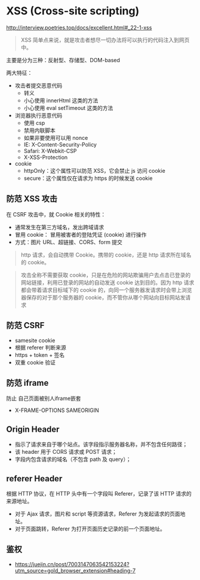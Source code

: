 # XSS (Cross-site scripting)

http://interview.poetries.top/docs/excellent.html#_22-1-xss

> XSS 简单点来说，就是攻击者想尽一切办法将可以执行的代码注入到网页中。

主要是分为三种：反射型、存储型、DOM-based

两大特征：

- 攻击者提交恶意代码
  - 转义
  - 小心使用 innerHtml 这类的方法
  - 小心使用 eval setTimeout 这类的方法
- 浏览器执行恶意代码
  - 使用 csp
  - 禁用内联脚本
  - 如果非要使用可以用 nonce
  - IE: X-Content-Security-Policy
  - Safari: X-Webkit-CSP
  - X-XSS-Protection
- cookie
  - httpOnly：这个属性可以防范 XSS，它会禁止 js 访问 cookie
  - secure：这个属性仅在请求为 https 的时候发送 cookie

## 防范 XSS 攻击

在 CSRF 攻击中，就 Cookie 相关的特性：

- 通常发生在第三方域名，发出跨域请求
- 冒用 cookie： 冒用被害者的登陆凭证 (cookie) 进行操作
- 方式：图片 URL、超链接、CORS、form 提交

> http 请求，会自动携带 Cookie。携带的 cookie，还是 http 请求所在域名的 cookie。

> 攻击全称不需要获取 cookie，只是在危险的网站欺骗用户去点击已登录的网站链接，利用已登录的网站的自动发送 cookie 达到目的。因为 http 请求都会带着请求目标域下的 cookie 的，向同一个服务器发请求时会带上浏览器保存的对于那个服务器的 cookie，而不管你从哪个网站向目标网站发请求

## 防范 CSRF

- samesite cookie
- 根据 referer 判断来源
- https + token + 签名
- 双重 cookie 验证

## 防范 iframe

防止 自己页面被别人iframe嵌套

- X-FRAME-OPTIONS SAMEORIGIN

## Origin Header

- 指示了请求来自于哪个站点。该字段指示服务器名称，并不包含任何路径；
- 该 header 用于 CORS 请求或 POST 请求；
- 字段内包含请求的域名（不包含 path 及 query）；

## referer Header

根据 HTTP 协议，在 HTTP 头中有一个字段叫 Referer，记录了该 HTTP 请求的来源地址。

- 对于 Ajax 请求，图片和 script 等资源请求，Referer 为发起请求的页面地址。
- 对于页面跳转，Referer 为打开页面历史记录的前一个页面地址。

## 鉴权

- https://juejin.cn/post/7003147063542153224?utm_source=gold_browser_extension#heading-7
